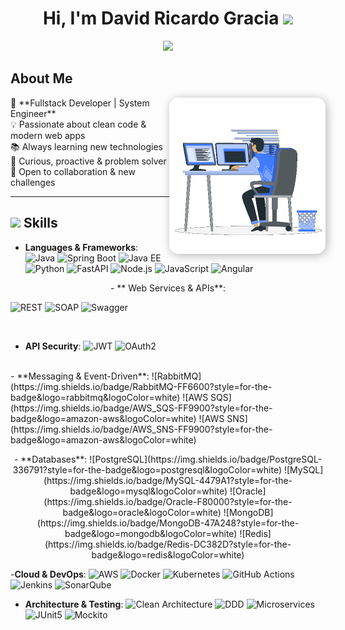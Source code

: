 <!-- ================= BANNER ================= -->
<h1 align="center">
  Hi, I'm David Ricardo Gracia
  <img src="https://media.giphy.com/media/hvRJCLFzcasrR4ia7z/giphy.gif" width="35">
</h1>

<p align="center">
  <img src="https://readme-typing-svg.herokuapp.com?font=Fira+Code&pause=1000&color=00C7FF&center=true&vCenter=true&width=600&height=60&lines=Fullstack+Developer;System+Engineer;Always+learning+new+things!">
</p>

<!-- ================= ABOUT ME ================= -->
<h2 align="left">About Me</h2>
<p align="left">
  <picture>
    <img align="right" src="https://github.com/0xAbdulKhalid/0xAbdulKhalid/raw/main/assets/mdImages/Right_Side.gif" width="250" style="border-radius:15px; box-shadow: 2px 2px 15px rgba(0,0,0,0.3);">
  </picture>
  🚀 **Fullstack Developer | System Engineer** <br>
  💡 Passionate about clean code & modern web apps <br>
  📚 Always learning new technologies <br>
  🧠 Curious, proactive & problem solver <br>
  🤝 Open to collaboration & new challenges
</p>

<hr>

<!-- ================= SKILLS ================= -->
## <img src="https://media2.giphy.com/media/QssGEmpkyEOhBCb7e1/giphy.gif?cid=ecf05e47a0n3gi1bfqntqmob8g9aid1oyj2wr3ds3mg700bl&rid=giphy.gif" width="25"><b> Skills</b> <br>

<p align="center">
  
- **Languages & Frameworks**:
  ![Java](https://img.shields.io/badge/Java-007396?style=for-the-badge&logo=java&logoColor=white)
  ![Spring Boot](https://img.shields.io/badge/Spring_Boot-6DB33F?style=for-the-badge&logo=spring&logoColor=white)
  ![Java EE](https://img.shields.io/badge/Java_EE-007396?style=for-the-badge&logo=java&logoColor=white)
  ![Python](https://img.shields.io/badge/Python-3776AB?style=for-the-badge&logo=python&logoColor=white)
  ![FastAPI](https://img.shields.io/badge/FastAPI-009688?style=for-the-badge&logo=fastapi&logoColor=white)
  ![Node.js](https://img.shields.io/badge/Node.js-339933?style=for-the-badge&logo=nodedotjs&logoColor=white)
  ![JavaScript](https://img.shields.io/badge/JavaScript-F7DF1E?style=for-the-badge&logo=javascript&logoColor=black)
  ![Angular](https://img.shields.io/badge/Angular-DD0031?style=for-the-badge&logo=angular&logoColor=white)
</p>

<p align="center">
- ** Web Services & APIs**: 
  
  ![REST](https://img.shields.io/badge/RESTful_API-6DB33F?style=for-the-badge&logo=restfulapi&logoColor=white)
  ![SOAP](https://img.shields.io/badge/SOAP-007396?style=for-the-badge&logo=apache&logoColor=white)
  ![Swagger](https://img.shields.io/badge/Swagger-85EA2D?style=for-the-badge&logo=swagger&logoColor=white)

<br>

- **API Security**:
  ![JWT](https://img.shields.io/badge/JWT-000000?style=for-the-badge&logo=jwt&logoColor=white)
  ![OAuth2](https://img.shields.io/badge/OAuth2-4285F4?style=for-the-badge&logo=oauth&logoColor=white)

<br>
- **Messaging & Event-Driven**:
  ![RabbitMQ](https://img.shields.io/badge/RabbitMQ-FF6600?style=for-the-badge&logo=rabbitmq&logoColor=white)
  ![AWS SQS](https://img.shields.io/badge/AWS_SQS-FF9900?style=for-the-badge&logo=amazon-aws&logoColor=white)
  ![AWS SNS](https://img.shields.io/badge/AWS_SNS-FF9900?style=for-the-badge&logo=amazon-aws&logoColor=white)

</p>

<p align="center">
- **Databases**: 
  ![PostgreSQL](https://img.shields.io/badge/PostgreSQL-336791?style=for-the-badge&logo=postgresql&logoColor=white)
  ![MySQL](https://img.shields.io/badge/MySQL-4479A1?style=for-the-badge&logo=mysql&logoColor=white)
  ![Oracle](https://img.shields.io/badge/Oracle-F80000?style=for-the-badge&logo=oracle&logoColor=white)
  ![MongoDB](https://img.shields.io/badge/MongoDB-47A248?style=for-the-badge&logo=mongodb&logoColor=white)
  ![Redis](https://img.shields.io/badge/Redis-DC382D?style=for-the-badge&logo=redis&logoColor=white)

</p>

<p align="center">

  -**Cloud & DevOps**:
  ![AWS](https://img.shields.io/badge/AWS-232F3E?style=for-the-badge&logo=amazon-aws&logoColor=white)
  ![Docker](https://img.shields.io/badge/Docker-2496ED?style=for-the-badge&logo=docker&logoColor=white)
  ![Kubernetes](https://img.shields.io/badge/Kubernetes-326CE5?style=for-the-badge&logo=kubernetes&logoColor=white)
  ![GitHub Actions](https://img.shields.io/badge/GitHub_Actions-2088FF?style=for-the-badge&logo=github&logoColor=white)
  ![Jenkins](https://img.shields.io/badge/Jenkins-D24939?style=for-the-badge&logo=jenkins&logoColor=white)
  ![SonarQube](https://img.shields.io/badge/SonarQube-4E9BCD?style=for-the-badge&logo=sonarqube&logoColor=white)

</p>

<p align="center">

  - **Architecture & Testing**:
  ![Clean Architecture](https://img.shields.io/badge/Clean_Architecture-6DB33F?style=for-the-badge)
  ![DDD](https://img.shields.io/badge/DDD-FF5722?style=for-the-badge)
  ![Microservices](https://img.shields.io/badge/Microservices-00BCD4?style=for-the-badge)  
  ![JUnit5](https://img.shields.io/badge/JUnit5-25A162?style=for-the-badge&logo=junit5&logoColor=white)
  ![Mockito](https://img.shields.io/badge/Mockito-0DAB76?style=for-the-badge&logo=mockito&logoColor=white)

</p>
